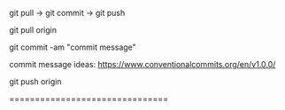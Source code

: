 git pull -> git commit -> git push

git pull origin <branch>

git commit -am "commit message"

commit message ideas: https://www.conventionalcommits.org/en/v1.0.0/

git push origin <branch>

===============================

